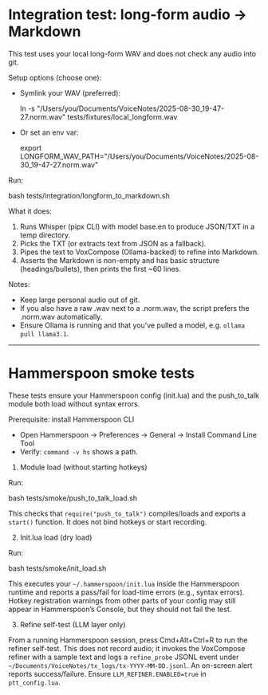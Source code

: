 # Integration test: long-form audio → Markdown

This test uses your local long-form WAV and does not check any audio into git.

Setup options (choose one):
- Symlink your WAV (preferred):

  ln -s "/Users/you/Documents/VoiceNotes/2025-08-30_19-47-27.norm.wav" tests/fixtures/local_longform.wav

- Or set an env var:

  export LONGFORM_WAV_PATH="/Users/you/Documents/VoiceNotes/2025-08-30_19-47-27.norm.wav"

Run:

  bash tests/integration/longform_to_markdown.sh

What it does:
1) Runs Whisper (pipx CLI) with model base.en to produce JSON/TXT in a temp directory.
2) Picks the TXT (or extracts text from JSON as a fallback).
3) Pipes the text to VoxCompose (Ollama-backed) to refine into Markdown.
4) Asserts the Markdown is non-empty and has basic structure (headings/bullets), then prints the first ~60 lines.

Notes:
- Keep large personal audio out of git.
- If you also have a raw .wav next to a .norm.wav, the script prefers the .norm.wav automatically.
- Ensure Ollama is running and that you’ve pulled a model, e.g. `ollama pull llama3.1`.

---

# Hammerspoon smoke tests

These tests ensure your Hammerspoon config (init.lua) and the push_to_talk module both load without syntax errors.

Prerequisite: install Hammerspoon CLI
- Open Hammerspoon → Preferences → General → Install Command Line Tool
- Verify: `command -v hs` shows a path.

1) Module load (without starting hotkeys)

Run:

  bash tests/smoke/push_to_talk_load.sh

This checks that `require("push_to_talk")` compiles/loads and exports a `start()` function. It does not bind hotkeys or start recording.

2) Init.lua load (dry load)

Run:

  bash tests/smoke/init_load.sh

This executes your `~/.hammerspoon/init.lua` inside the Hammerspoon runtime and reports a pass/fail for load-time errors (e.g., syntax errors). Hotkey registration warnings from other parts of your config may still appear in Hammerspoon’s Console, but they should not fail the test.

3) Refine self-test (LLM layer only)

From a running Hammerspoon session, press Cmd+Alt+Ctrl+R to run the refiner self-test. This does not record audio; it invokes the VoxCompose refiner with a sample text and logs a `refine_probe` JSONL event under `~/Documents/VoiceNotes/tx_logs/tx-YYYY-MM-DD.jsonl`. An on-screen alert reports success/failure. Ensure `LLM_REFINER.ENABLED=true` in `ptt_config.lua`.

